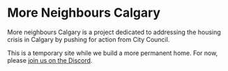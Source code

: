 # More Neighbours Calgary
More neighbours Calgary is a project dedicated to addressing the housing crisis in Calgary by pushing for action from City Council. 

This is a temporary site while we build a more permanent home. For now, please [join us on the Discord](https://discord.gg/JW2QyXQymc).
